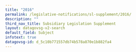 ```yaml
---
title: "2016"
permalink: /legislative-notifications/sl-supplement/2016/
description: ""
third_nav_title: Subsidiary Legislation Supplement
layout: datagovsg-v2-search
default_field: Subject
infotext: true
datagovsg-id: d_5c10b771557db74b578a870e1b882fa4
---
```

